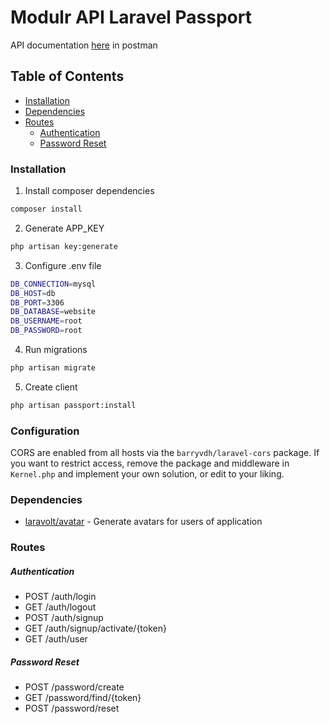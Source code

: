 # Modulr API Laravel Passport

API documentation [here](https://documenter.getpostman.com/view/1657780/RW1ejGzL) in postman

## Table of Contents

- [Installation](#installation)
- [Dependencies](#dependencies)
- [Routes](#routes)
    - [Authentication](#authentication)
    - [Password Reset](#password-reset)


### Installation

1. Install composer dependencies

```bash
composer install
```

2. Generate APP_KEY

```bash
php artisan key:generate
```

3. Configure .env file

```bash
DB_CONNECTION=mysql
DB_HOST=db
DB_PORT=3306
DB_DATABASE=website
DB_USERNAME=root
DB_PASSWORD=root
```

4. Run migrations

```bash
php artisan migrate
```

5. Create client
```bash
php artisan passport:install
```

### Configuration

CORS are enabled from all hosts via the `barryvdh/laravel-cors` package. If you want to restrict access, remove the package and middleware in `Kernel.php` and implement your own solution, or edit to your liking.

### Dependencies

- [laravolt/avatar](https://github.com/laravolt/avatar) - Generate avatars for users of application


### Routes

##### Authentication

- POST /auth/login
- GET /auth/logout
- POST /auth/signup
- GET /auth/signup/activate/{token}
- GET /auth/user


##### Password Reset

- POST /password/create
- GET /password/find/{token}
- POST /password/reset

